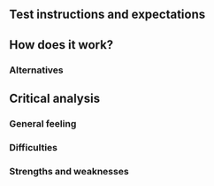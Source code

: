<!--
Summary:

Here, make a summary of what challenges, or
what parts of challenges, you were able to
complete, or not.

Give an estimation of time spent on each.
 -->

## Test instructions and expectations
<!--
Provide the reviewer with instructions to
test your implementation and with what to
expect when testing.
 -->

## How does it work?
<!--
Explain the key elements of your solutions.
Link to documentations if necessary.
-->

### Alternatives
<!--
If any, list alternative solutions, valid
or not, and explain your choice.

If you tried other solutions that did
not work, it's a good opportunity to mention
them.
-->

## Critical analysis

### General feeling
<!--
What have you thought about these challenges?

Do you think your implementation reflects
correctly your technical skills?

(we'll have the opportunity to discuss these
points orally, if necessary)
-->

### Difficulties
<!--
If any, list the difficulties you faced
when trying to complete the challenges and
how you overcome them.

(you very probably faced difficulties)
-->

### Strengths and weaknesses
<!--
List and argue the points of strengths
or weaknesses of your implementation.

For weaknesses, suggest improvements
and give an estimation of the time
necessary to implement them.

You can use line comments to point
to certain parts in your code.
https://help.github.com/en/articles/commenting-on-a-pull-request#adding-line-comments-to-a-pull-request
-->